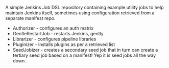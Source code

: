 A simple Jenkins Job DSL repository containing example utility jobs to help maintain Jenkins itself, sometimes using configuration retrieved from a separate manifest repo.

* Authorizer - configures an auth matrix
* GentleRestartJob - restarts Jenkins, gently
* Librarizer - configures pipeline libraries
* Pluginizer - installs plugins as per a retrieved list
* SeedJobizer - creates a secondary seed job that in turn can create a tertiary seed job based on a manifest! Yep it is seed jobs all the way down.
